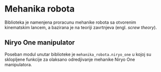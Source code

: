 # Mehanika robota
Biblioteka je namenjena proracunu mehanike robota sa otvorenim kinematskim lancem, a bazirana je na teoriji zavrtnjeva (engl. *screw theory*).

## Niryo One manipulator
Poseban modul unutar biblioteke je `mehanika_robota.niryo_one` u kojoj su sklopljene funkcije za olaksano odredjivanje mehanike Niryo One manipulatora. 

